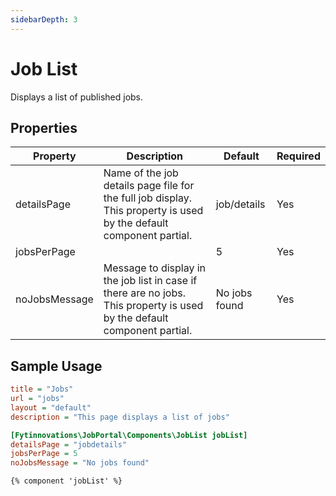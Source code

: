 ```yaml
---
sidebarDepth: 3
---
```


# Job List 

Displays a list of published jobs. 

## Properties

| Property      | Description                                                                                                              | Default       | Required |
|---------------|--------------------------------------------------------------------------------------------------------------------------|---------------|----------|
| detailsPage   | Name of the job details page file for the full job display. This property is used by the default component partial.      | job/details   | Yes      |
| jobsPerPage   |                                                                                                                          | 5             | Yes      |
| noJobsMessage | Message to display in the job list in case if there are no jobs. This property is used by the default component partial. | No jobs found | Yes      |


## Sample Usage
  
  ```ini
  title = "Jobs"
  url = "jobs"
  layout = "default"
  description = "This page displays a list of jobs"
  
  [Fytinnovations\JobPortal\Components\JobList jobList]
  detailsPage = "jobdetails"
  jobsPerPage = 5
  noJobsMessage = "No jobs found"
  ```
  ```twig
  {% component 'jobList' %}
  ```


